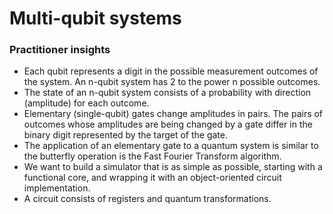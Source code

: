 # Multi-qubit systems

### Practitioner insights

* Each qubit represents a digit in the possible measurement outcomes of the system. An n-qubit system has 2 to the power n possible outcomes.
* The state of an n-qubit system consists of a probability with direction (amplitude) for each outcome.
* Elementary (single-qubit) gates change amplitudes in pairs. The pairs of outcomes whose amplitudes are being changed by a gate differ in the binary digit represented by the target of the gate.
* The application of an elementary gate to a quantum system is similar to the butterfly operation is the Fast Fourier Transform algorithm.
* We want to build a simulator that is as simple as possible, starting with a functional core, and wrapping it with an object-oriented circuit implementation.
* A circuit consists of registers and quantum transformations. 

